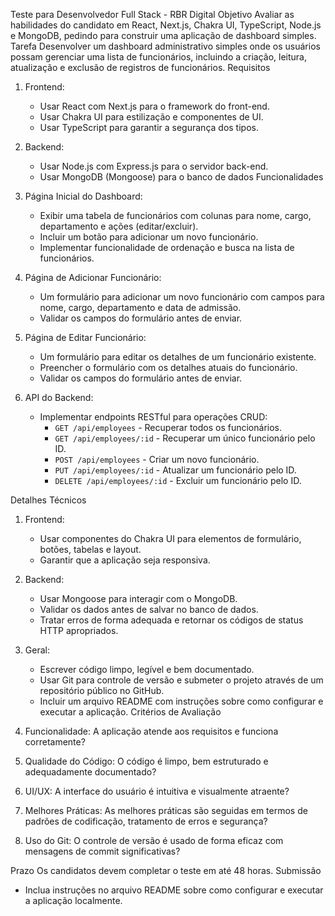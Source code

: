
Teste para Desenvolvedor Full Stack - RBR Digital
Objetivo
Avaliar as habilidades do candidato em React, Next.js, Chakra UI, TypeScript, Node.js e MongoDB, pedindo para construir uma aplicação de dashboard simples.
Tarefa
Desenvolver um dashboard administrativo simples onde os usuários possam gerenciar uma lista de funcionários, incluindo a criação, leitura, atualização e exclusão de registros de funcionários.
Requisitos
1. Frontend:
   - Usar React com Next.js para o framework do front-end.
   - Usar Chakra UI para estilização e componentes de UI.
   - Usar TypeScript para garantir a segurança dos tipos.

2. Backend:
   - Usar Node.js com Express.js para o servidor back-end.
   - Usar MongoDB (Mongoose) para o banco de dados
Funcionalidades
1. Página Inicial do Dashboard:
   - Exibir uma tabela de funcionários com colunas para nome, cargo, departamento e ações (editar/excluir).
   - Incluir um botão para adicionar um novo funcionário.
   - Implementar funcionalidade de ordenação e busca na lista de funcionários.

2. Página de Adicionar Funcionário:
   - Um formulário para adicionar um novo funcionário com campos para nome, cargo, departamento e data de admissão.
   - Validar os campos do formulário antes de enviar.

3. Página de Editar Funcionário:
   - Um formulário para editar os detalhes de um funcionário existente.
   - Preencher o formulário com os detalhes atuais do funcionário.
   - Validar os campos do formulário antes de enviar.

4. API do Backend:
   - Implementar endpoints RESTful para operações CRUD:
     - `GET /api/employees` - Recuperar todos os funcionários.
     - `GET /api/employees/:id` - Recuperar um único funcionário pelo ID.
     - `POST /api/employees` - Criar um novo funcionário.
     - `PUT /api/employees/:id` - Atualizar um funcionário pelo ID.
     - `DELETE /api/employees/:id` - Excluir um funcionário pelo ID.

     
Detalhes Técnicos
1. Frontend:
   - Usar componentes do Chakra UI para elementos de formulário, botões, tabelas e layout.
   - Garantir que a aplicação seja responsiva.

2. Backend:
   - Usar Mongoose para interagir com o MongoDB.
   - Validar os dados antes de salvar no banco de dados.
   - Tratar erros de forma adequada e retornar os códigos de status HTTP apropriados.

3. Geral:
   - Escrever código limpo, legível e bem documentado.
   - Usar Git para controle de versão e submeter o projeto através de um repositório público no GitHub.
   - Incluir um arquivo README com instruções sobre como configurar e executar a aplicação.
Critérios de Avaliação
1. Funcionalidade: A aplicação atende aos requisitos e funciona corretamente?
2. Qualidade do Código: O código é limpo, bem estruturado e adequadamente documentado?
3. UI/UX: A interface do usuário é intuitiva e visualmente atraente?
4. Melhores Práticas: As melhores práticas são seguidas em termos de padrões de codificação, tratamento de erros e segurança?
5. Uso do Git: O controle de versão é usado de forma eficaz com mensagens de commit significativas?

Prazo
Os candidatos devem completar o teste em até 48 horas.
Submissão
- Inclua instruções no arquivo README sobre como configurar e executar a aplicação localmente.
